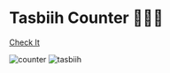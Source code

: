 <h1>Tasbiih Counter 📿📿🤏</h1>
<a href="https://maryama-mohamed.github.io/Tasbiih-Counter/"> Check It</a>

![counter](https://github.com/user-attachments/assets/3e22d099-08ca-4f17-8f6f-0a3eb383fef6)
![tasbiih](https://github.com/user-attachments/assets/a7b45652-b768-4d01-9876-5404df686e86)

